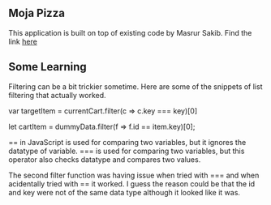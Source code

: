 ## Moja Pizza
This application is built on top of existing code by Masrur Sakib. Find the link [here](https://github.com/masrur-sakib/React.js-Restaurant-Website/pulls)

## Some Learning

Filtering can be a bit trickier sometime. Here are some of the snippets of list filtering that actually worked.

var targetItem = currentCart.filter(c => c.key === key)[0]

let cartItem = dummyData.filter(f => f.id == item.key)[0];

== in JavaScript is used for comparing two variables, but it ignores the datatype of variable.
=== is used for comparing two variables, but this operator also checks datatype and compares two values.

The second filter function was having issue when tried with === and when acidentally tried with == it worked. I guess the reason could be that the id and key were not of the same data type although it looked like it was.
